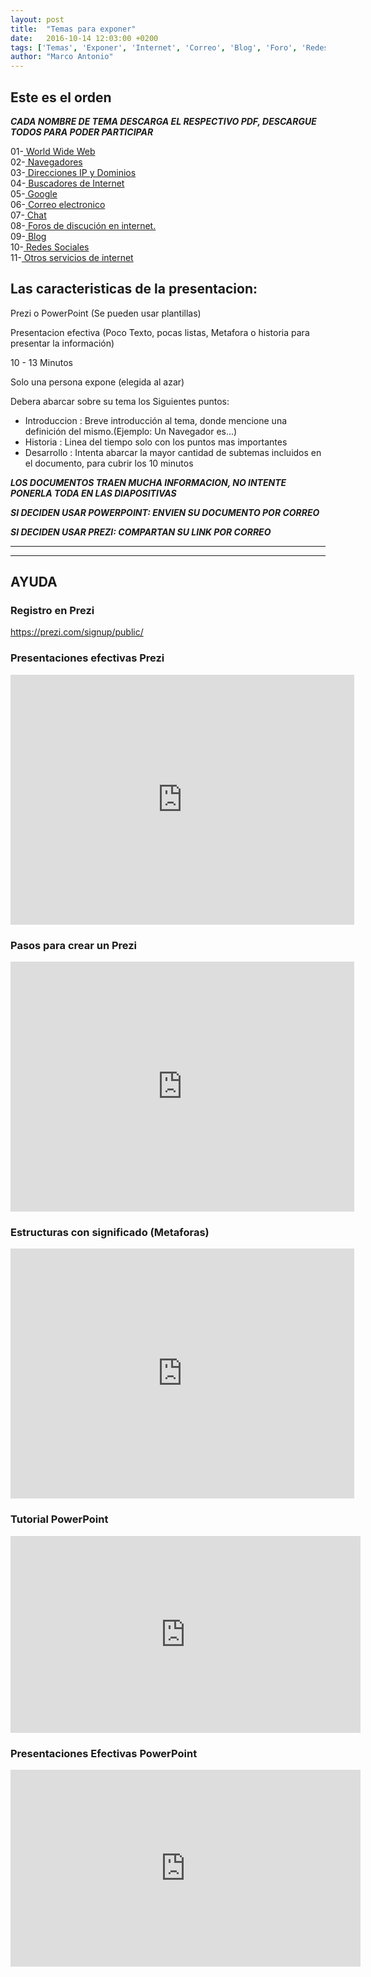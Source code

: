 ```yaml
---
layout: post
title:  "Temas para exponer"
date:   2016-10-14 12:03:00 +0200
tags: ['Temas', 'Exponer', 'Internet', 'Correo', 'Blog', 'Foro', 'Redes']
author: "Marco Antonio"
---
```

## Este es el orden

***CADA NOMBRE DE TEMA DESCARGA EL RESPECTIVO PDF, DESCARGUE TODOS PARA PODER PARTICIPAR***

01-<a target="_blank" href="https://github.com/marcoC76/marcoc76.github.io/raw/master/pdf/infotemas/01-Word%20Wide%20Web.pdf"> World Wide Web</a> <br>
02-<a target="_blank" href="https://github.com/marcoC76/marcoc76.github.io/raw/master/pdf/infotemas/02-Navegadores.pdf"> Navegadores</a><br>
03-<a target="_blank" href="https://github.com/marcoC76/marcoc76.github.io/raw/master/pdf/infotemas/03-Direcciones%20IP%20y%20dominios.pdf"> Direcciones IP y Dominios</a><br>
04-<a target="_blank" href="https://github.com/marcoC76/marcoc76.github.io/raw/master/pdf/infotemas/04-Buscadores%20de%20Interent.pdf"> Buscadores de Internet</a><br>
05-<a target="_blank" href="https://github.com/marcoC76/marcoc76.github.io/raw/master/pdf/infotemas/05-Google.pdf"> Google</a><br>
06-<a target="_blank" href="https://github.com/marcoC76/marcoc76.github.io/raw/master/pdf/infotemas/06-Correo%20Electr%C3%B3nico.pdf"> Correo electronico</a><br>
07-<a target="_blank" href="https://github.com/marcoC76/marcoc76.github.io/raw/master/pdf/infotemas/07-Chat.pdf"> Chat</a><br>
08-<a target="_blank" href="https://github.com/marcoC76/marcoc76.github.io/raw/master/pdf/infotemas/08-Foros%20de%20Discusi%C3%B3n%20en%20Internet.pdf"> Foros de discución en internet.</a><br>
09-<a target="_blank" href="https://github.com/marcoC76/marcoc76.github.io/raw/master/pdf/infotemas/09-Blog.pdf"> Blog</a><br>
10-<a target="_blank" href="https://github.com/marcoC76/marcoc76.github.io/raw/master/pdf/infotemas/10-Redes%20Sociales.pdf"> Redes Sociales</a><br>
11-<a target="_blank" href="https://github.com/marcoC76/marcoc76.github.io/raw/master/pdf/infotemas/11-Otros%20servicios%20de%20internet.pdf"> Otros servicios de internet</a><br>

## Las caracteristicas de la presentacion:

Prezi o PowerPoint (Se pueden usar plantillas)

Presentacion efectiva (Poco Texto, pocas listas, Metafora o historia para presentar la información)

10 - 13 Minutos

Solo una persona expone (elegida al azar)

Debera abarcar sobre su tema los Siguientes puntos:

- Introduccion
 : Breve introducción al tema, donde mencione una definición del mismo.(Ejemplo: Un Navegador es...)
- Historia
 : Linea del tiempo solo con los puntos mas importantes
- Desarrollo
 : Intenta abarcar la mayor cantidad de subtemas incluidos en el documento, para cubrir los 10 minutos

***LOS DOCUMENTOS TRAEN MUCHA INFORMACION, NO INTENTE PONERLA TODA EN LAS DIAPOSITIVAS***

***SI DECIDEN USAR POWERPOINT: ENVIEN SU DOCUMENTO POR CORREO***

***SI DECIDEN USAR PREZI: COMPARTAN SU LINK POR CORREO***

***
***

## AYUDA

### Registro en Prezi

<a href="https://prezi.com/signup/public/">https://prezi.com/signup/public/
</a>

### Presentaciones efectivas Prezi

<iframe id="iframe_container" frameborder="0" webkitallowfullscreen="" mozallowfullscreen="" allowfullscreen="" width="550" height="400" src="https://prezi.com/embed/2ffe7d9q4bog/?bgcolor=ffffff&amp;lock_to_path=0&amp;autoplay=0&amp;autohide_ctrls=0&amp;landing_data=bHVZZmNaNDBIWnNjdEVENDRhZDFNZGNIUE43MHdLNWpsdFJLb2ZHanI5N2VJMW9zRXhyMXA5NG4rdDFvVHVFcThnPT0&amp;landing_sign=3xVFweC4bIJUtMdwDxW0e0rBJlmYK7UJAJq7d5o6Gw8"></iframe>

### Pasos para crear un Prezi

<iframe id="iframe_container" frameborder="0" webkitallowfullscreen="" mozallowfullscreen="" allowfullscreen="" width="550" height="400" src="https://prezi.com/embed/xnyvl7r2vliw/?bgcolor=ffffff&amp;lock_to_path=0&amp;autoplay=0&amp;autohide_ctrls=0&amp;landing_data=bHVZZmNaNDBIWnNjdEVENDRhZDFNZGNIUE43MHdLNWpsdFJLb2ZHanI0eW5SWnVLTmgvRnNETzF1b2N0VHlDREVBPT0&amp;landing_sign=BG9AGWCm1Bs6G32MOjRiE5bXNnc8fDqh5KxqWCb4oXI"></iframe>

### Estructuras con significado (Metaforas)

<iframe id="iframe_container" frameborder="0" webkitallowfullscreen="" mozallowfullscreen="" allowfullscreen="" width="550" height="400" src="https://prezi.com/embed/eeu5-a8nrdck/?bgcolor=ffffff&amp;lock_to_path=0&amp;autoplay=0&amp;autohide_ctrls=0&amp;landing_data=bHVZZmNaNDBIWnNjdEVENDRhZDFNZGNIUE43MHdLNWpsdFJLb2ZHanI0VTVyd1BqenJMWEtuZ014TGFtU3lvSTZBPT0&amp;landing_sign=gESPlTmdHqWI7-OBB5ti6wAUWZq0X2parCQwKutHMwY"></iframe>

### Tutorial PowerPoint

<iframe width="560" height="315" src="https://www.youtube.com/embed/4_wdGTfqw4Y" frameborder="0" allowfullscreen></iframe>

### Presentaciones Efectivas PowerPoint

<iframe width="560" height="315" src="https://www.youtube.com/embed/2DueOKLYggQ" frameborder="0" allowfullscreen></iframe>
